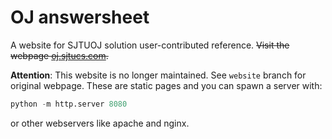 # OJ answersheet

A website for SJTUOJ solution user-contributed reference. ~~Visit the webpage [oj.sjtucs.com](https://oj.sjtucs.com).~~

**Attention**: This website is no longer maintained. See `website` branch for original webpage. These are static pages and you can spawn a server with:

```python
python -m http.server 8080
```

or other webservers like apache and nginx.
